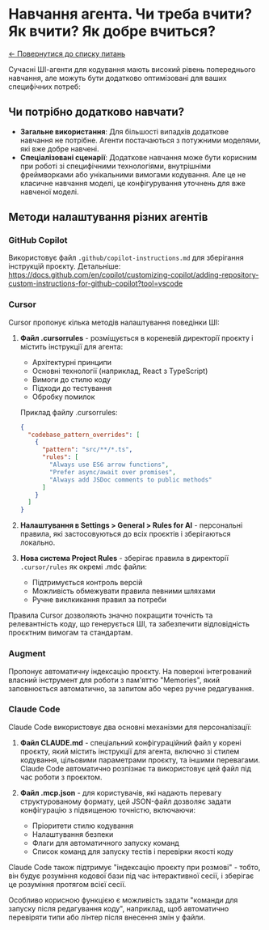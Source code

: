 # Навчання агента. Чи треба вчити? Як вчити? Як добре вчиться?

[← Повернутися до списку питань](../agents.md)

Сучасні ШІ-агенти для кодування мають високий рівень попереднього навчання, але можуть бути додатково оптимізовані для ваших специфічних потреб:

## Чи потрібно додатково навчати?

- **Загальне використання**: Для більшості випадків додаткове навчання не потрібне. Агенти постачаються з потужними моделями, які вже добре навчені.
- **Спеціалізовані сценарії**: Додаткове навчання може бути корисним при роботі зі специфічними технологіями, внутрішніми фреймворками або унікальними вимогами кодування. Але це не класичне навчання моделі, це конфігурування уточнень для вже навченої моделі.

## Методи налаштування різних агентів

### GitHub Copilot
Використовує файл `.github/copilot-instructions.md` для зберігання інструкцій проєкту. Детальніше: https://docs.github.com/en/copilot/customizing-copilot/adding-repository-custom-instructions-for-github-copilot?tool=vscode

### Cursor
Cursor пропонує кілька методів налаштування поведінки ШІ:

1. **Файл .cursorrules** - розміщується в кореневій директорії проєкту і містить інструкції для агента:
   - Архітектурні принципи
   - Основні технології (наприклад, React з TypeScript)
   - Вимоги до стилю коду
   - Підходи до тестування
   - Обробку помилок

   Приклад файлу .cursorrules:
   ```json
   {
     "codebase_pattern_overrides": [
       {
         "pattern": "src/**/*.ts",
         "rules": [
           "Always use ES6 arrow functions",
           "Prefer async/await over promises",
           "Always add JSDoc comments to public methods"
         ]
       }
     ]
   }
   ```

2. **Налаштування в Settings > General > Rules for AI** - персональні правила, які застосовуються до всіх проєктів і зберігаються локально.

3. **Нова система Project Rules** - зберігає правила в директорії `.cursor/rules` як окремі .mdc файли:
   - Підтримується контроль версій
   - Можливість обмежувати правила певними шляхами
   - Ручне виклкикання правил за потреби
   
Правила Cursor дозволяють значно покращити точність та релевантність коду, що генерується ШІ, та забезпечити відповідність проєктним вимогам та стандартам.

### Augment
Пропонує автоматичну індексацію проєкту. На поверхні інтегрований власний інструмент для роботи з пам'яттю "Memories", який заповнюється автоматично, за запитом або через ручне редагування.

### Claude Code
Claude Code використовує два основні механізми для персоналізації:

1. **Файл CLAUDE.md** - спеціальний конфігураційний файл у корені проєкту, який містить інструкції для агента, включно зі стилем кодування, цільовими параметрами проєкту, та іншими перевагами. Claude Code автоматично розпізнає та використовує цей файл під час роботи з проєктом.

2. **Файл .mcp.json** - для користувачів, які надають перевагу структурованому формату, цей JSON-файл дозволяє задати конфігурацію з підвищеною точністю, включаючи:
   - Пріоритети стилю кодування
   - Налаштування безпеки
   - Флаги для автоматичного запуску команд
   - Список команд для запуску тестів і перевірки якості коду

Claude Code також підтримує "індексацію проєкту при розмові" - тобто, він будує розуміння кодової бази під час інтерактивної сесії, і зберігає це розуміння протягом всієї сесії.

Особливо корисною функцією є можливість задати "команди для запуску після редагування коду", наприклад, щоб автоматично перевіряти типи або лінтер після внесення змін у файли.